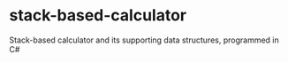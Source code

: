 # stack-based-calculator
Stack-based calculator and its supporting data structures, programmed in C#
